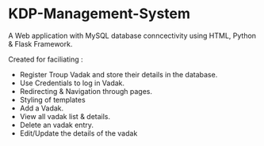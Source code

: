 # KDP-Management-System

A Web application with MySQL database conncectivity using HTML, Python & Flask Framework.

Created for faciliating : 

  - Register Troup Vadak and store their details in the database.
  - Use Credentials to log in Vadak.
  - Redirecting & Navigation through pages.
  - Styling of templates
  - Add a Vadak.
  - View all vadak list & details.
  - Delete an vadak entry.
  - Edit/Update the details of the vadak
